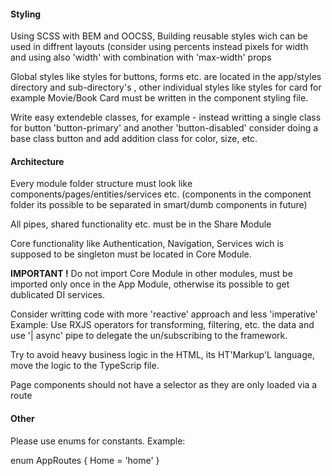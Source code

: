 #### Styling

Using SCSS with BEM and OOCSS,
Building reusable styles wich can be used in diffrent layouts (consider using percents instead pixеls for width and using also 'width' with combination with 'max-width' props

Global styles like styles for buttons, forms etc. are located in the app/styles directory 
and sub-directory's , other individual styles like styles for card for example Movie/Book Card must be written in the component styling file.

Write easy extendeble classes, for example - instead writting a single class for button 'button-primary' and another 'button-disabled' consider doing a base class button and add addition class for color, size, etc.

#### Architecture

Every module folder structure must look like components/pages/entities/services etc.
(components in the component folder its possible to be separated in smart/dumb components in future)

All pipes, shared functionality etc. must be in the Share Module

Core functionality like Authentication, Navigation, Services wich is supposed to be singleton must be located in Core Module.

**IMPORTANT !** Do not import Core Module in other modules, must be imported only once in the App Module, otherwise its possible to get dublicated DI services.

Consider writting code with more 'reactive' approach and less 'imperative'
Example: Use RXJS operators for transforming, filtering, etc. the data and use '| async' pipe to delegate the un/subscribing to the framework.

Try to avoid heavy business logic in the HTML, its HT'Markup'L language, move the logic to the TypeScrip file.

Page components should not have a selector as they are only loaded via a route

#### Other

Please use enums for constants. Example:

enum AppRoutes {
    Home = 'home'
}

